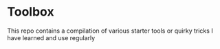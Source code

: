 # Toolbox

This repo contains a compilation of various starter tools or quirky tricks I have learned and use regularly
